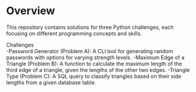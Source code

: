 # Overview
This repository contains solutions for three Python challenges, each focusing on different programming concepts and skills.<br>

Challenges<br>
-Password Generator (Problem A): A CLI tool for generating random passwords with options for varying strength levels.
-Maximum Edge of a Triangle (Problem B): A function to calculate the maximum length of the third edge of a triangle, given the lengths of the other two edges.
-Triangle Type (Problem C): A SQL query to classify triangles based on their side lengths from a given database table.
